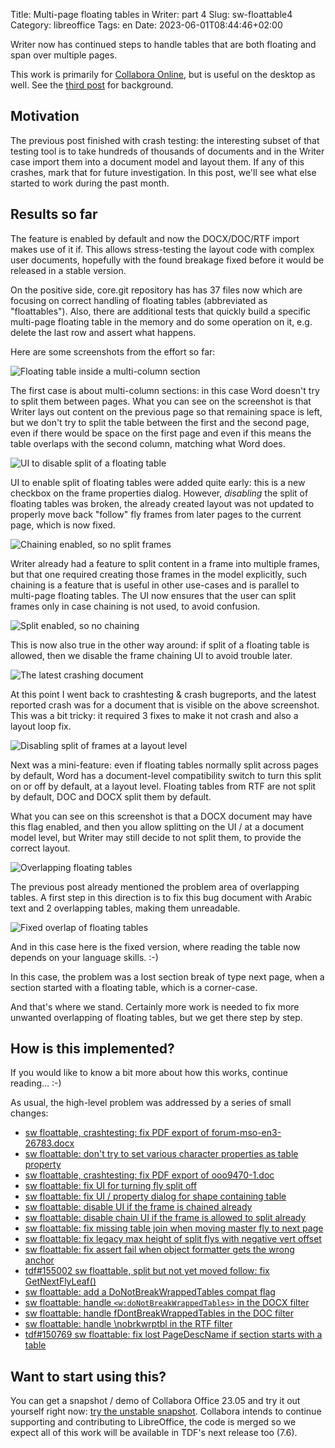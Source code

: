 Title: Multi-page floating tables in Writer: part 4
Slug: sw-floattable4
Category: libreoffice
Tags: en
Date: 2023-06-01T08:44:46+02:00

Writer now has continued steps to handle tables that are both floating and span over multiple pages.

This work is primarily for [Collabora Online](https://www.collaboraoffice.com/), but is useful on
the desktop as well. See the [third post]({filename}/2023/sw-floattable3.md) for background.

## Motivation

The previous post finished with crash testing: the interesting subset of that testing tool is to take
hundreds of thousands of documents and in the Writer case import them into a document model and
layout them. If any of this crashes, mark that for future investigation. In this post, we'll see
what else started to work during the past month.

## Results so far

The feature is enabled by default and now the DOCX/DOC/RTF import makes use of it if. This allows
stress-testing the layout code with complex user documents, hopefully with the found breakage fixed
before it would be released in a stable version.

On the positive side, core.git repository has has 37 files now which are focusing on correct
handling of floating tables (abbreviated as "floattables").  Also, there are additional tests that
quickly build a specific multi-page floating table in the memory and do some operation on it, e.g.
delete the last row and assert what happens.

Here are some screenshots from the effort so far:

![Floating table inside a multi-column section](https://share.vmiklos.hu/blog/sw-floattable4/2023-05-03-floattable-multicol-good-nosplit.png)

The first case is about multi-column sections: in this case Word doesn't try to split them between
pages. What you can see on the screenshot is that Writer lays out content on the previous page so
that remaining space is left, but we don't try to split the table between the first and the second
page, even if there would be space on the first page and even if this means the table overlaps with
the second column, matching what Word does.

![UI to disable split of a floating table](https://share.vmiklos.hu/blog/sw-floattable4/2023-05-04-floattable-ui-disable-good.png)

UI to enable split of floating tables were added quite early: this is a new checkbox on the frame
properties dialog. However, *disabling* the split of floating tables was broken, the already
created layout was not updated to properly move back "follow" fly frames from later pages to the
current page, which is now fixed.

![Chaining enabled, so no split frames](https://share.vmiklos.hu/blog/sw-floattable4/2023-05-15-floattable-ui-disable-chain-good.png)

Writer already had a feature to split content in a frame into multiple frames, but that one required
creating those frames in the model explicitly, such chaining is a feature that is useful in other
use-cases and is parallel to multi-page floating tables. The UI now ensures that the user can split
frames only in case chaining is not used, to avoid confusion.

![Split enabled, so no chaining](https://share.vmiklos.hu/blog/sw-floattable4/2023-05-16-floattable-chain-ui-disable-good.png)

This is now also true in the other way around: if split of a floating table is allowed, then we
disable the frame chaining UI to avoid trouble later.

![The latest crashing document](https://share.vmiklos.hu/blog/sw-floattable4/2023-05-23-floattable-crash-good-writer.png)

At this point I went back to crashtesting & crash bugreports, and the latest reported crash was for
a document that is visible on the above screenshot. This was a bit tricky: it required 3 fixes to
make it not crash and also a layout loop fix.

![Disabling split of frames at a layout level](https://share.vmiklos.hu/blog/sw-floattable4/2023-05-24-floattable-nosplit-compat-good-writer-odt.png)

Next was a mini-feature: even if floating tables normally split across pages by default, Word has a
document-level compatibility switch to turn this split on or off by default, at a layout level.
Floating tables from RTF are not split by default, DOC and DOCX split them by default.

What you can see on this screenshot is that a DOCX document may have this flag enabled, and then you
allow splitting on the UI / at a document model level, but Writer may still decide to not split
them, to provide the correct layout.

![Overlapping floating tables](https://share.vmiklos.hu/blog/sw-floattable4/2023-05-26-floattable-overlap-bad.png)

The previous post already mentioned the problem area of overlapping tables. A first step in this
direction is to fix this bug document with Arabic text and 2 overlapping tables, making them
unreadable.

![Fixed overlap of floating tables](https://share.vmiklos.hu/blog/sw-floattable4/2023-05-30-floattable-overlap-good.png)

And in this case here is the fixed version, where reading the table now depends on your language
skills. :-)

In this case, the problem was a lost section break of type next page, when a section started with a
floating table, which is a corner-case.

And that's where we stand. Certainly more work is needed to fix more unwanted overlapping of
floating tables, but we get there step by step.

## How is this implemented?

If you would like to know a bit more about how this works, continue reading... :-)

As usual, the high-level problem was addressed by a series of small changes:

- [sw floattable, crashtesting: fix PDF export of forum-mso-en3-26783.docx](https://git.libreoffice.org/core/commit/1c99616f86f7d5b83b91edc225fc95fec227d710)
- [sw floattable: don't try to set various character properties as table property](https://git.libreoffice.org/core/commit/8c78361b05ba3cefe5b0f31f35113f7890fd2296)
- [sw floattable, crashtesting: fix PDF export of ooo9470-1.doc](https://git.libreoffice.org/core/commit/8c34ed6e8d62c5fe558b11bb91c5405e5bf2798e)
- [sw floattable: fix UI for turning fly split off](https://git.libreoffice.org/core/commit/f7e1cdf951f7f9cbb5822c49b86ba8a77a2fa878)
- [sw floattable: fix UI / property dialog for shape containing table](https://git.libreoffice.org/core/commit/61f3c796702f725f2c65b53b79ab7e190d39b6b8)
- [sw floattable: disable UI if the frame is chained already](https://git.libreoffice.org/core/commit/d9cd177b9b08d454882dd77ffeb825a184a1b540)
- [sw floattable: disable chain UI if the frame is allowed to split already](https://git.libreoffice.org/core/commit/a13264fc7578cbd3267065f4992ded9f7558ec7a)
- [sw floattable: fix missing table join when moving master fly to next page](https://git.libreoffice.org/core/commit/4cb6e54a3dcdd771ef76bd98b58f0bf1c4be4c45)
- [sw floattable: fix legacy max height of split flys with negative vert offset](https://git.libreoffice.org/core/commit/632f36cc972116cd8da8245590f74014c22532db)
- [sw floattable: fix assert fail when object formatter gets the wrong anchor](https://git.libreoffice.org/core/commit/b47401e12d9c45386899df0aa26653bd26c9abd4)
- [tdf#155002 sw floattable, split but not yet moved follow: fix GetNextFlyLeaf()](https://git.libreoffice.org/core/commit/807ad65661c122a33fccb4fd3453ef92c0e9129d)
- [sw floattable: add a DoNotBreakWrappedTables compat flag](https://git.libreoffice.org/core/commit/08fa2903df1a7cf9a1647fcf967e4c8b57dad793)
- [sw floattable: handle `<w:doNotBreakWrappedTables>` in the DOCX filter](https://git.libreoffice.org/core/commit/f5dc52dc9a068fec3323c3089929a81675b0d1ba)
- [sw floattable: handle fDontBreakWrappedTables in the DOC filter](https://git.libreoffice.org/core/commit/63de1ea465ef72ecb8d4a7dcdaf5e92ea875eb00)
- [sw floattable: handle \nobrkwrptbl in the RTF filter](https://git.libreoffice.org/core/commit/d785d26a5599d3d546b96958b0f1c6d5ed777a0d)
- [tdf#150769 sw floattable: fix lost PageDescName if section starts with a table](https://git.libreoffice.org/core/commit/2a380dba73d57f825128fbada91c7a9fe79e8a06)

## Want to start using this?

You can get a snapshot / demo of Collabora Office 23.05 and try it out yourself right now: [try the
unstable snapshot](https://www.collaboraoffice.com/collabora-office-latest-snapshot/).  Collabora
intends to continue supporting and contributing to LibreOffice, the code is merged so we expect all
of this work will be available in TDF's next release too (7.6).
